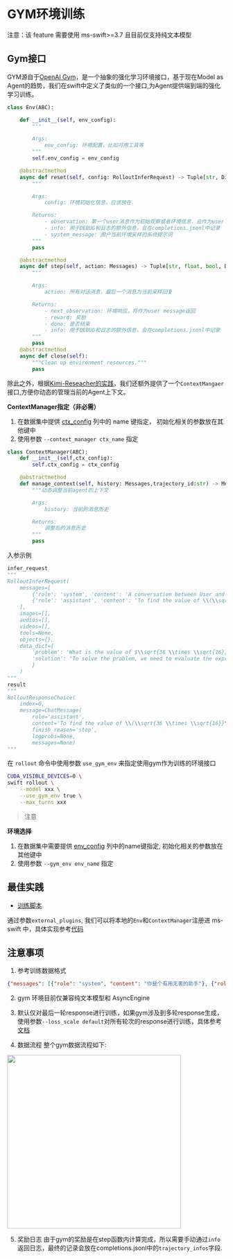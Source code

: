 # GYM环境训练

注意：该 feature 需要使用 ms-swift>=3.7 且目前仅支持纯文本模型

## Gym接口

GYM源自于[OpenAI Gym](https://github.com/openai/gym)，是一个抽象的强化学习环境接口，基于现在Model as Agent的趋势，我们在swift中定义了类似的一个接口,为Agent提供端到端的强化学习训练。
```python
class Env(ABC):

    def __init__(self, env_config):
        """

        Args:
            env_config: 环境配置，比如可用工具等
        """
        self.env_config = env_config

    @abstractmethod
    async def reset(self, config: RolloutInferRequest) -> Tuple[str, Dict[str, Any], str]:
        """

        Args:
            config: 环境初始化信息，应该放在

        Returns:
            - observation: 第一个user消息作为初始观察或者环境信息，会作为user message
            - info: 用于DEBUG和日志的额外信息，会在completions.jsonl中记录
            - system_message: 用户当前环境采样的系统提示词
        """
        pass

    @abstractmethod
    async def step(self, action: Messages) -> Tuple[str, float, bool, Dict[str, Any]]:
        """

        Args:
            action: 所有对话消息，最后一个消息为当前采样回复

        Returns:
            - next_observation: 环境响应，将作为user message返回
            - reward: 奖励
            - done: 是否结束
            - info: 用于DEBUG和日志的额外信息，会在completions.jsonl中记录
        """
        pass
    @abstractmethod
    async def close(self):
        """Clean up environment resources."""
        pass
```
除此之外，根据[Kimi-Reseacher的实践](https://moonshotai.github.io/Kimi-Researcher/)，我们还额外提供了一个`ContextMangaer`接口,方便你动态的管理当前的Agent上下文。

**ContextManager指定（非必需）**
1. 在数据集中提供 [ctx_config](#注意事项) 列中的 name 键指定， 初始化相关的参数放在其他键中
2. 使用参数 `--context_manager ctx_name` 指定


```python
class ContextManager(ABC):
    def __init__(self,ctx_config):
        self.ctx_config = ctx_config

    @abstractmethod
    def manage_context(self, history: Messages,trajectory_id:str) -> Messages:
        """动态调整当前agent的上下文

        Args:
            history: 当前的消息历史

        Returns:
            调整后的消息历史
        """
        pass
```
入参示例
```python
infer_request
"""
RolloutInferRequest(
    messages=[
        {'role': 'system', 'content': 'A conversation between User and Assistant. The user asks a question, and the Assistant solves it. The assistant first thinks about the reasoning process in the mind and then provides the user with the answer. The reasoning process and answer are enclosed within <think> </think> and <answer> </answer> tags, respectively, i.e., <think> reasoning process here </think><answer> answer here </answer>\n'}, {'role': 'user', 'content': 'What is the value of $\\sqrt{36 \\times \\sqrt{16}}$?'},
        {'role': 'assistant', 'content': 'To find the value of \\(\\sqrt{36 \\times \\sqrt{16}}\\), we will break down the problem step-by-step.\n\nFirst, we need to evaluate the inner square root:\n\\[\n\\sqrt{16}\n\\]\nWe know that:\n\\[\n4^2 = 16 \\implies \\sqrt{16} = 4\n\\]\n\nNext, we substitute this result back into the original expression:\n\\[\n\\sqrt{36 \\times \\sqrt{16}} = \\sqrt{36 \\times 4}\n\\]\n\nNow, we need to evaluate the product inside the square root:\n\\[\n36 \\times 4 = 144\n\\]\n\nSo, the expression simplifies to:\n\\[\n\\sqrt{144}\n\\]\n\nFinally, we determine the square root of 144:\n\\[\n\\sqrt{144} = 12\n\\]\n\nThus, the value of \\(\\sqrt{36 \\times \\sqrt{16}}\\) is:\n\\[\n\\boxed{12}\n\\]'}
    ],
    images=[],
    audios=[],
    videos=[],
    tools=None,
    objects={},
    data_dict={
        'problem': 'What is the value of $\\sqrt{36 \\times \\sqrt{16}}$?',
        'solution': "To solve the problem, we need to evaluate the expression \\(\\sqrt{36 \\times \\sqrt{16}}\\).\n\nWe can break down the steps as follows:\n\n1. Evaluate the inner square root: \\(\\sqrt{16}\\).\n2. Multiply the result by 36.\n3. Take the square root of the product obtained in step 2.\n\nLet's compute this step by step using Python code for accuracy.\n```python\nimport math\n\n# Step 1: Evaluate the inner square root\ninner_sqrt = math.sqrt(16)\n\n# Step 2: Multiply the result by 36\nproduct = 36 * inner_sqrt\n\n# Step 3: Take the square root of the product\nfinal_result = math.sqrt(product)\nprint(final_result)\n```\n```output\n12.0\n```\nThe value of \\(\\sqrt{36 \\times \\sqrt{16}}\\) is /\\(\\boxed{12}\\)."
        }
    )
"""
result
"""
RolloutResponseChoice(
    index=0,
    message=ChatMessage(
        role='assistant',
        content='To find the value of \\(\\sqrt{36 \\times \\sqrt{16}}\\), we will break down the problem step-by-step.\n\nFirst, we need to evaluate the inner square root:\n\\[\n\\sqrt{16}\n\\]\nWe know that:\n\\[\n4^2 = 16 \\implies \\sqrt{16} = 4\n\\]\n\nNext, we substitute this result back into the original expression:\n\\[\n\\sqrt{36 \\times \\sqrt{16}} = \\sqrt{36 \\times 4}\n\\]\n\nNow, we need to evaluate the product inside the square root:\n\\[\n36 \\times 4 = 144\n\\]\n\nSo, the expression simplifies to:\n\\[\n\\sqrt{144}\n\\]\n\nFinally, we determine the square root of 144:\n\\[\n\\sqrt{144} = 12\n\\]\n\nThus, the value of \\(\\sqrt{36 \\times \\sqrt{16}}\\) is:\n\\[\n\\boxed{12}\n\\]', tool_calls=None),
        finish_reason='stop',
        logprobs=None,
        messages=None)
"""
```
在 `rollout` 命令中使用参数 `use_gym_env` 来指定使用gym作为训练的环境接口
```bash
CUDA_VISIBLE_DEVICES=0 \
swift rollout \
    --model xxx \
    --use_gym_env true \
    --max_turns xxx
```

> 注意

**环境选择**
1. 在数据集中需要提供 [env_config](#注意事项) 列中的name键指定, 初始化相关的参数放在其他键中
2. 使用参数 `--gym_env env_name` 指定


## 最佳实践

- [训练脚本](../../../../../examples/train/grpo/external/vllm_gym.sh)

通过参数`external_plugins`, 我们可以将本地的`Env`和`ContextManager`注册进 ms-swift 中，具体实现参考[代码](https://github.com/modelscope/ms-swift/blob/main/examples/train/grpo/plugin/plugin.py)

## 注意事项

1. 参考训练数据格式
```json
{"messages": [{"role": "system", "content": "你是个有用无害的助手"}, {"role": "user", "content": "告诉我明天的天气"}],"env_config":{"name":"custom_env","other_config":"xxxx"},"ctx_config":{"name":"custom_ctx","other_config":"xxxx"}}
```
2. gym 环境目前仅兼容纯文本模型和 AsyncEngine

3. 默认仅对最后一轮response进行训练，如果gym涉及到多轮response生成，使用参数`--loss_scale default`对所有轮次的response进行训练，具体参考[文档](./多轮训练.md#损失掩码)

4. 数据流程
整个gym数据流程如下:
<img src="../../../../resources/gym_env.png" width="400" />


5. 奖励日志
由于gym的奖励是在step函数内计算完成，所以需要手动通过`info`返回日志，最终的记录会放在completions.jsonl中的`trajectory_infos`字段.
